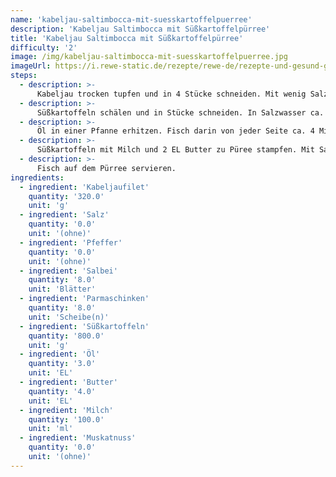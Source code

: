 ```yaml
---
name: 'kabeljau-saltimbocca-mit-suesskartoffelpuerree'
description: 'Kabeljau Saltimbocca mit Süßkartoffelpürree'
title: 'Kabeljau Saltimbocca mit Süßkartoffelpürree'
difficulty: '2'
image: /img/kabeljau-saltimbocca-mit-suesskartoffelpuerree.jpg
imageUrl: https://i.rewe-static.de/rezepte/rewe-de/rezepte-und-gesund-geniessen/rezepte/fisch-rezepte/kabeljau-saltimbocca-suesskartoffelpuerree/kabeljau-saltimbocca-suesskartoffelpuerree_rdk-rds_rv_hd.jpg?resize=1480:589&crop=1280:460;center,center
steps:
  - description: >-
      Kabeljau trocken tupfen und in 4 Stücke schneiden. Mit wenig Salz und Pfeffer würzen. Fischstücke mit je 2 Salbeiblättern belegen und mit je 2 Scheiben Schinken so umwickeln, dass die Enden unten liegen.
  - description: >-
      Süßkartoffeln schälen und in Stücke schneiden. In Salzwasser ca. 20 Minuten kochen.
  - description: >-
      Öl in einer Pfanne erhitzen. Fisch darin von jeder Seite ca. 4 Minuten braten. 2 EL Butter in die Pfanne geben, schmelzen lassen und den Fisch damit immer wieder beträufeln.
  - description: >-
      Süßkartoffeln mit Milch und 2 EL Butter zu Püree stampfen. Mit Salz und Muskatnuss abschmecken.
  - description: >-
      Fisch auf dem Pürree servieren.
ingredients:
  - ingredient: 'Kabeljaufilet'
    quantity: '320.0'
    unit: 'g'
  - ingredient: 'Salz'
    quantity: '0.0'
    unit: '(ohne)'
  - ingredient: 'Pfeffer'
    quantity: '0.0'
    unit: '(ohne)'
  - ingredient: 'Salbei'
    quantity: '8.0'
    unit: 'Blätter'
  - ingredient: 'Parmaschinken'
    quantity: '8.0'
    unit: 'Scheibe(n)'
  - ingredient: 'Süßkartoffeln'
    quantity: '800.0'
    unit: 'g'
  - ingredient: 'Öl'
    quantity: '3.0'
    unit: 'EL'
  - ingredient: 'Butter'
    quantity: '4.0'
    unit: 'EL'
  - ingredient: 'Milch'
    quantity: '100.0'
    unit: 'ml'
  - ingredient: 'Muskatnuss'
    quantity: '0.0'
    unit: '(ohne)'
---
```

